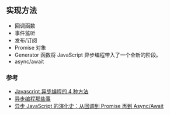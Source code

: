 ## 实现方法

- 回调函数
- 事件监听
- 发布/订阅
- Promise 对象
- Generator 函数将 JavaScript 异步编程带入了一个全新的阶段。
- async/await

### 参考

- [Javascript 异步编程的 4 种方法](http://www.ruanyifeng.com/blog/2012/12/asynchronous%EF%BC%BFjavascript.html)
- [异步编程那些事](https://yanhaijing.com/javascript/2017/08/02/talk-async/)
- [异步 JavaScript 的演化史：从回调到 Promise 再到 Async/Await](https://www.infoq.cn/article/JQxzWt7FqDc9p7jJ_1hs)
